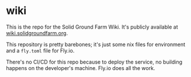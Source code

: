 # wiki

This is the repo for the Solid Ground Farm Wiki. It's publicly available at [wiki.solidgroundfarm.org](https://wiki.solidgroundfarm.org/).

This repository is pretty barebones; it's just some nix files for environment and a `fly.toml` file for Fly.io.

There's no CI/CD for this repo because to deploy the service, no building happens on the developer's machine. Fly.io does all the work.
